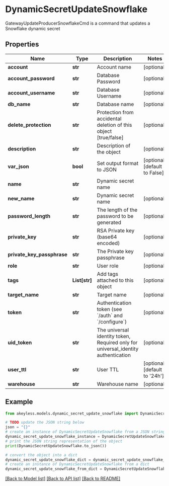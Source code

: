 # DynamicSecretUpdateSnowflake

GatewayUpdateProducerSnowflakeCmd is a command that updates a Snowflake dynamic secret

## Properties

Name | Type | Description | Notes
------------ | ------------- | ------------- | -------------
**account** | **str** | Account name | [optional] 
**account_password** | **str** | Database Password | [optional] 
**account_username** | **str** | Database Username | [optional] 
**db_name** | **str** | Database name | [optional] 
**delete_protection** | **str** | Protection from accidental deletion of this object [true/false] | [optional] 
**description** | **str** | Description of the object | [optional] 
**var_json** | **bool** | Set output format to JSON | [optional] [default to False]
**name** | **str** | Dynamic secret name | 
**new_name** | **str** | Dynamic secret name | [optional] 
**password_length** | **str** | The length of the password to be generated | [optional] 
**private_key** | **str** | RSA Private key (base64 encoded) | [optional] 
**private_key_passphrase** | **str** | The Private key passphrase | [optional] 
**role** | **str** | User role | [optional] 
**tags** | **List[str]** | Add tags attached to this object | [optional] 
**target_name** | **str** | Target name | [optional] 
**token** | **str** | Authentication token (see &#x60;/auth&#x60; and &#x60;/configure&#x60;) | [optional] 
**uid_token** | **str** | The universal identity token, Required only for universal_identity authentication | [optional] 
**user_ttl** | **str** | User TTL | [optional] [default to '24h']
**warehouse** | **str** | Warehouse name | [optional] 

## Example

```python
from akeyless.models.dynamic_secret_update_snowflake import DynamicSecretUpdateSnowflake

# TODO update the JSON string below
json = "{}"
# create an instance of DynamicSecretUpdateSnowflake from a JSON string
dynamic_secret_update_snowflake_instance = DynamicSecretUpdateSnowflake.from_json(json)
# print the JSON string representation of the object
print(DynamicSecretUpdateSnowflake.to_json())

# convert the object into a dict
dynamic_secret_update_snowflake_dict = dynamic_secret_update_snowflake_instance.to_dict()
# create an instance of DynamicSecretUpdateSnowflake from a dict
dynamic_secret_update_snowflake_from_dict = DynamicSecretUpdateSnowflake.from_dict(dynamic_secret_update_snowflake_dict)
```
[[Back to Model list]](../README.md#documentation-for-models) [[Back to API list]](../README.md#documentation-for-api-endpoints) [[Back to README]](../README.md)


